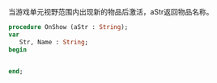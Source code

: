 当游戏单元视野范围内出现新的物品后激活，aStr返回物品名称。

```pascal
procedure OnShow (aStr : String);
var
   Str, Name : String;
begin
   

end;
```
